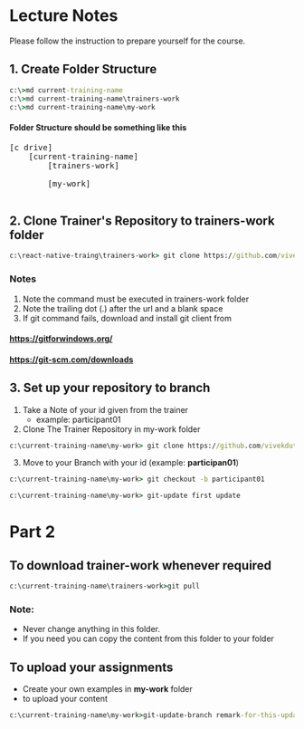 # Lecture Notes

Please follow the instruction to prepare yourself for the course.




## 1. Create Folder Structure

```cmd
c:\>md current-training-name
c:\>md current-training-name\trainers-work
c:\>md current-training-name\my-work
```

#### Folder Structure should be something like this

<pre>
[c drive]
    [current-training-name]
        [trainers-work]
            
        [my-work]
        
</pre>


## 2. Clone Trainer's Repository to trainers-work folder

```cmd
c:\react-native-traing\trainers-work> git clone https://github.com/vivekduttamishra/202203-cyient-netcore .
```

### Notes

1. Note the command must be executed in trainers-work folder 
2. Note the trailing dot (.) after the url and a blank space
3. If git command fails, download and install git client from 

#### https://gitforwindows.org/
#### https://git-scm.com/downloads 

## 3. Set up your repository to branch

1. Take a Note of your id given from the trainer
    * example:  participant01
2. Clone The Trainer Repository in my-work folder


```cmd
c:\current-training-name\my-work> git clone https://github.com/vivekduttamishra/202203-cyient-netcore .
```
3. Move to your Branch with your id (example: **participan01**)

```cmd
c:\current-training-name\my-work> git checkout -b participant01

c:\current-training-name\my-work> git-update first update
```

# Part 2

## To download trainer-work whenever required

```cmd
c:\current-training-name\trainers-work>git pull
```

### Note: 
* Never change anything in this folder. 
* If you need you can copy the content from this folder to your folder 

## To upload your assignments

* Create your own examples in **my-work** folder
* to upload your content 

```cmd
c:\current-training-name\my-work>git-update-branch remark-for-this-update
```



